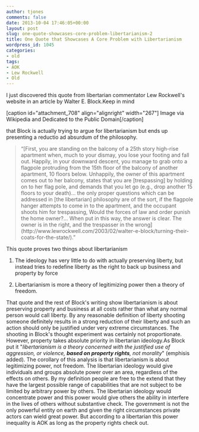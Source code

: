 ```yaml
---
author: tjones
comments: false
date: 2013-10-04 17:46:05+00:00
layout: post
slug: one-quote-showcases-core-problem-libertarianism-2
title: One Quote that Showcases A Core Problem with Libertarianism
wordpress_id: 1045
categories:
- old
tags:
- AOK
- Lew Rockwell
- Old
---
```


I just discovered this quote from libertarian commentator Lew Rockwell's website in an article by Walter E. Block.Keep in mind

[caption id="attachment_708" align="alignright" width="267"] Image via Wikipedia and Dedicated to the Public Domain[/caption]

that Block is actually trying to argue for libertarianism but ends up presenting a reductio ad absurdum of the philosophy.



<blockquote>“[First, you are standing on the balcony of a 25th story high-rise apartment when, much to your dismay, you lose your footing and fall out. Happily, in your downward descent, you manage to grab onto a flagpole protruding from the 15th floor of the balcony of another apartment, 10 floors below. Unhappily, the owner of this apartment comes out to her balcony, states that you are [trespassing] by holding on to her flag pole, and demands that you let go (e.g., drop another 15 floors to your death)… the only proper questions which can be addressed in [the libertarian] philosophy are of the sort, if the flagpole hanger attempts to come in to the apartment, and the occupant shoots him for trespassing, Would the forces of law and order punish the home owner?… When put in this way, the answer is clear. The owner is in the right, and the trespasser in the wrong](http://www.lewrockwell.com/2003/02/walter-e-block/turning-their-coats-for-the-state/).”</blockquote>



This quote proves two things about libertarianism



 
    
  1. The ideology has very little to do with actually preserving liberty, but instead tries to redefine liberty as the right to back up business and property by force

    
  2. Libertarianism is more a theory of legitimizing power then a theory of freedom.



<!-- more -->

That quote and the rest of Block's writing show libertarianism is about preserving property and business at all costs rather than what any normal person would call liberty. By any reasonable definition of liberty shooting someone definitely results in a strong reduction of their liberty and such an action should only be justified under very extreme circumstances. The shooting in Block's thought experiment was certainly not proportionate. However, property takes absolute priority in libertarian ideology.As Block put it "_libertarianism is a theory concerned with the justified use of aggression, or violence, **based on property rights**, not morality_" (emphisis added). The corollary of this analysis is that libertarianism is about legitimizing power, not freedom. The libertarian ideology would give individuals and groups absolute power over an area, regardless of the effects on others. By my definition people are free to the extend that they have the largest possible range of capabilities that are not subject to be limited by arbitrary power by others. The libertarian ideology would concentrate power and this power would give others the ability in interfere in the lives of others without substantive check. The government is not the only powerful entity on earth and given the right circumstances private actors can wield great power. But according to a libertarian this power inequality is AOK as long as the property rights check out.
